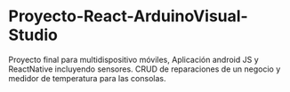 # Proyecto-React-ArduinoVisual-Studio
Proyecto final para multidispositivo móviles, Aplicación android JS y ReactNative incluyendo sensores. CRUD de reparaciones de un negocio y medidor de temperatura para las consolas.
